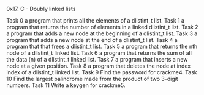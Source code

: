 0x17. C - Doubly linked lists

Task 0  a program that prints all the elements of a dlistint_t list.
Task 1  a program that returns the number of elements in a linked dlistint_t list.
Task 2  a program that adds a new node at the beginning of a dlistint_t list.
Task 3  a program that adds a new node at the end of a dlistint_t list.
Task 4  a program that that frees a dlistint_t list.
Task 5  a program that returns the nth node of a dlistint_t linked list.
Task 6  a program that returns the sum of all the data (n) of a dlistint_t linked list.
Task 7  a program that inserts a new node at a given position.
Task 8  a program that deletes the node at index index of a dlistint_t linked list.
Task 9  Find the password for crackme4.
Task 10 Find the largest palindrome made from the product of two 3-digit numbers.
Task 11 Write a keygen for crackme5.
